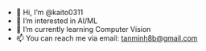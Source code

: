- 👋 Hi, I’m @kaito0311
- 👀 I’m interested in AI/ML 
- 🌱 I’m currently learning Computer Vision
- 📫 You can reach me via email: tanminh8b@gmail.com

<!---
kaito0311/kaito0311 is a ✨ special ✨ repository because its `README.md` (this file) appears on your GitHub profile.
You can click the Preview link to take a look at your changes.
--->
